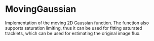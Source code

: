 # MovingGaussian
Implementation of the moving 2D Gaussian function. The function also supports saturation limiting, thus it can be used for fitting saturated tracklets, which can be used for estimating the original image flux.
